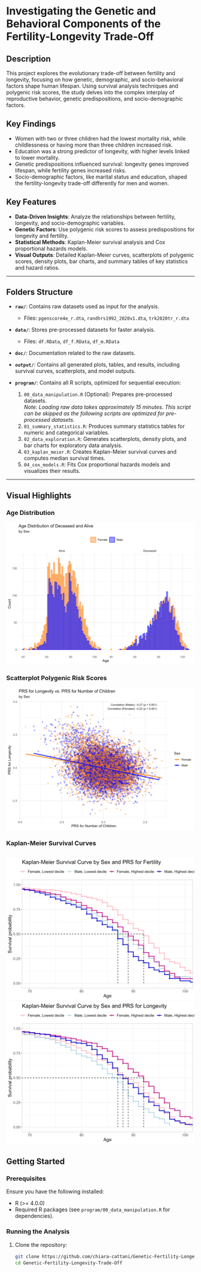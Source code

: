 # Investigating the Genetic and Behavioral Components of the Fertility-Longevity Trade-Off

## Description
This project explores the evolutionary trade-off between fertility and longevity, focusing on how genetic, demographic, and socio-behavioral factors shape human lifespan. Using survival analysis techniques and polygenic risk scores, the study delves into the complex interplay of reproductive behavior, genetic predispositions, and socio-demographic factors.

## Key Findings
- Women with two or three children had the lowest mortality risk, while childlessness or having more than three children increased risk.
- Education was a strong predictor of longevity, with higher levels linked to lower mortality.
- Genetic predispositions influenced survival: longevity genes improved lifespan, while fertility genes increased risks.
- Socio-demographic factors, like marital status and education, shaped the fertility-longevity trade-off differently for men and women.

## Key Features
- **Data-Driven Insights**: Analyze the relationships between fertility, longevity, and socio-demographic variables.
- **Genetic Factors**: Use polygenic risk scores to assess predispositions for longevity and fertility.
- **Statistical Methods**: Kaplan-Meier survival analysis and Cox proportional hazards models.
- **Visual Outputs**: Detailed Kaplan-Meier curves, scatterplots of polygenic scores, density plots, bar charts, and summary tables of key statistics and hazard ratios.

---

## Folders Structure
- **`raw/`**: Contains raw datasets used as input for the analysis.  
  - Files: `pgenscore4e_r.dta`, `randhrs1992_2020v1.dta`, `trk2020tr_r.dta`

- **`data/`**: Stores pre-processed datasets for faster analysis.  
  - Files: `df.RData`, `df_f.RData`, `df_m.RData`

- **`doc/`**: Documentation related to the raw datasets.

- **`output/`**: Contains all generated plots, tables, and results, including survival curves, scatterplots, and model outputs.  

- **`program/`**: Contains all R scripts, optimized for sequential execution:
  1. `00_data_manipulation.R` (Optional): Prepares pre-processed datasets.  
     *Note: Loading raw data takes approximately 15 minutes. This script can be skipped as the following scripts are optimized for pre-processed datasets.*
  2. `01_summary_statistics.R`: Produces summary statistics tables for numeric and categorical variables.
  3. `02_data_exploration.R`: Generates scatterplots, density plots, and bar charts for exploratory data analysis.
  4. `03_kaplan_meier.R`: Creates Kaplan-Meier survival curves and computes median survival times.
  5. `04_cox_models.R`: Fits Cox proportional hazards models and visualizes their results.

---

## Visual Highlights
### Age Distribution
![Age Distribution](output/age_distribution_plot.png)

### Scatterplot Polygenic Risk Scores
![Scatterplot PRS](output/prs_plot.png)

### Kaplan-Meier Survival Curves
  ![Kaplan-Meier Survival Curve by Sex and Fertility PRS](output/kaplan_meier_prs_f.png)
  ![Kaplan-Meier Survival Curve by Sex and Longevity PRS](output/kaplan_meier_prs_l.png)
---

## Getting Started
### Prerequisites
Ensure you have the following installed:
- R (>= 4.0.0)
- Required R packages (see `program/00_data_manipulation.R` for dependencies).

### Running the Analysis
1. Clone the repository:
   ```bash
   git clone https://github.com/chiara-cattani/Genetic-Fertility-Longevity-Trade-Off.git
   cd Genetic-Fertility-Longevity-Trade-Off
